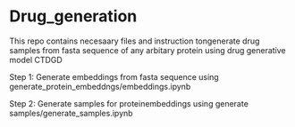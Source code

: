 # Drug_generation


This repo contains necesaary files and instruction tongenerate drug samples from fasta sequence of any arbitary protein using drug generative model CTDGD


Step 1: Generate embeddings from fasta sequence using generate_protein_embeddngs/embeddings.ipynb

Step 2: Generate samples for proteinembeddings using generate samples/generate_samples.ipynb
